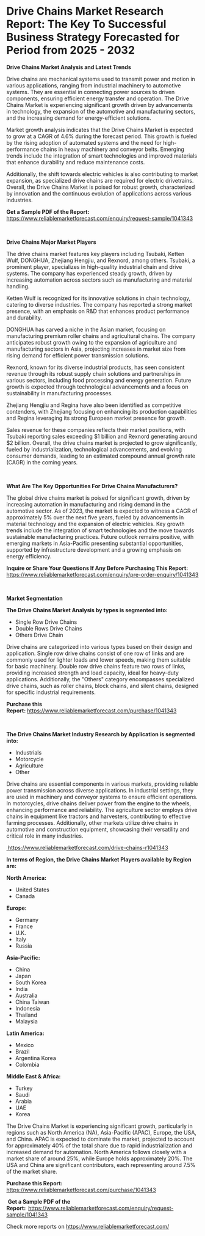 <p><h1>Drive Chains Market Research Report: The Key To Successful Business Strategy Forecasted for Period from 2025 - 2032</h1></p><p><strong>Drive Chains Market Analysis and Latest Trends</strong></p>
<p><p>Drive chains are mechanical systems used to transmit power and motion in various applications, ranging from industrial machinery to automotive systems. They are essential in connecting power sources to driven components, ensuring efficient energy transfer and operation. The Drive Chains Market is experiencing significant growth driven by advancements in technology, the expansion of the automotive and manufacturing sectors, and the increasing demand for energy-efficient solutions.</p><p>Market growth analysis indicates that the Drive Chains Market is expected to grow at a CAGR of 4.6% during the forecast period. This growth is fueled by the rising adoption of automated systems and the need for high-performance chains in heavy machinery and conveyor belts. Emerging trends include the integration of smart technologies and improved materials that enhance durability and reduce maintenance costs. </p><p>Additionally, the shift towards electric vehicles is also contributing to market expansion, as specialized drive chains are required for electric drivetrains. Overall, the Drive Chains Market is poised for robust growth, characterized by innovation and the continuous evolution of applications across various industries.</p></p>
<p><strong>Get a Sample PDF of the Report:&nbsp;</strong> <a href="https://www.reliablemarketforecast.com/enquiry/request-sample/1041343?utm_campaign=2465&utm_medium=2&utm_source=Github&utm_content=ia&utm_term=16022025&utm_id=drive-chains">https://www.reliablemarketforecast.com/enquiry/request-sample/1041343</a></p>
<p>&nbsp;</p>
<p><strong>Drive Chains Major Market Players</strong></p>
<p><p>The drive chains market features key players including Tsubaki, Ketten Wulf, DONGHUA, Zhejiang Hengjiu, and Rexnord, among others. Tsubaki, a prominent player, specializes in high-quality industrial chain and drive systems. The company has experienced steady growth, driven by increasing automation across sectors such as manufacturing and material handling. </p><p>Ketten Wulf is recognized for its innovative solutions in chain technology, catering to diverse industries. The company has reported a strong market presence, with an emphasis on R&D that enhances product performance and durability.</p><p>DONGHUA has carved a niche in the Asian market, focusing on manufacturing premium roller chains and agricultural chains. The company anticipates robust growth owing to the expansion of agriculture and manufacturing sectors in Asia, projecting increases in market size from rising demand for efficient power transmission solutions.</p><p>Rexnord, known for its diverse industrial products, has seen consistent revenue through its robust supply chain solutions and partnerships in various sectors, including food processing and energy generation. Future growth is expected through technological advancements and a focus on sustainability in manufacturing processes.</p><p>Zhejiang Hengjiu and Regina have also been identified as competitive contenders, with Zhejiang focusing on enhancing its production capabilities and Regina leveraging its strong European market presence for growth.</p><p>Sales revenue for these companies reflects their market positions, with Tsubaki reporting sales exceeding $1 billion and Rexnord generating around $2 billion. Overall, the drive chains market is projected to grow significantly, fueled by industrialization, technological advancements, and evolving consumer demands, leading to an estimated compound annual growth rate (CAGR) in the coming years.</p></p>
<p>&nbsp;</p>
<p><strong>What Are The Key Opportunities For Drive Chains Manufacturers?</strong></p>
<p><p>The global drive chains market is poised for significant growth, driven by increasing automation in manufacturing and rising demand in the automotive sector. As of 2023, the market is expected to witness a CAGR of approximately 5% over the next five years, fueled by advancements in material technology and the expansion of electric vehicles. Key growth trends include the integration of smart technologies and the move towards sustainable manufacturing practices. Future outlook remains positive, with emerging markets in Asia-Pacific presenting substantial opportunities, supported by infrastructure development and a growing emphasis on energy efficiency.</p></p>
<p><strong>Inquire or Share Your Questions If Any Before Purchasing This Report:</strong> <a href="https://www.reliablemarketforecast.com/enquiry/pre-order-enquiry/1041343?utm_campaign=2465&utm_medium=2&utm_source=Github&utm_content=ia&utm_term=16022025&utm_id=drive-chains">https://www.reliablemarketforecast.com/enquiry/pre-order-enquiry/1041343</a></p>
<p>&nbsp;</p>
<p><strong>Market Segmentation</strong></p>
<p><strong>The Drive Chains Market Analysis by types is segmented into:</strong></p>
<p><ul><li>Single Row Drive Chains</li><li>Double Rows Drive Chains</li><li>Others Drive Chain</li></ul></p>
<p><p>Drive chains are categorized into various types based on their design and application. Single row drive chains consist of one row of links and are commonly used for lighter loads and lower speeds, making them suitable for basic machinery. Double row drive chains feature two rows of links, providing increased strength and load capacity, ideal for heavy-duty applications. Additionally, the "Others" category encompasses specialized drive chains, such as roller chains, block chains, and silent chains, designed for specific industrial requirements.</p></p>
<p><strong>Purchase this Report:&nbsp;</strong><a href="https://www.reliablemarketforecast.com/purchase/1041343?utm_campaign=2465&utm_medium=2&utm_source=Github&utm_content=ia&utm_term=16022025&utm_id=drive-chains">https://www.reliablemarketforecast.com/purchase/1041343</a></p>
<p>&nbsp;</p>
<p><strong>The Drive Chains Market Industry Research by Application is segmented into:</strong></p>
<p><ul><li>Industrials</li><li>Motorcycle</li><li>Agriculture</li><li>Other</li></ul></p>
<p><p>Drive chains are essential components in various markets, providing reliable power transmission across diverse applications. In industrial settings, they are used in machinery and conveyor systems to ensure efficient operations. In motorcycles, drive chains deliver power from the engine to the wheels, enhancing performance and reliability. The agriculture sector employs drive chains in equipment like tractors and harvesters, contributing to effective farming processes. Additionally, other markets utilize drive chains in automotive and construction equipment, showcasing their versatility and critical role in many industries.</p></p>
<p><a href="https://www.reliablemarketforecast.com/drive-chains-r1041343?utm_campaign=2465&utm_medium=2&utm_source=Github&utm_content=ia&utm_term=16022025&utm_id=drive-chains">&nbsp;https://www.reliablemarketforecast.com/drive-chains-r1041343</a></p>
<p><strong>In terms of Region, the Drive Chains Market Players available by Region are:</strong></p>
<p>
    <p> <strong> North America: </strong>
        <ul>
            <li>United States</li>
            <li>Canada</li>
        </ul>
        </p> 
    <p> <strong> Europe: </strong>
        <ul>
            <li>Germany</li>
            <li>France</li>
            <li>U.K.</li>
            <li>Italy</li>
            <li>Russia</li>
        </ul>
        </p> 
    <p> <strong> Asia-Pacific: </strong>
        <ul>
            <li>China</li>
            <li>Japan</li>
            <li>South Korea</li>
            <li>India</li>
            <li>Australia</li>
            <li>China Taiwan</li>
            <li>Indonesia</li>
            <li>Thailand</li>
            <li>Malaysia</li>
        </ul>
        </p> 
    <p> <strong> Latin America: </strong>
        <ul>
            <li>Mexico</li>
            <li>Brazil</li>
            <li>Argentina Korea</li>
            <li>Colombia</li>
        </ul>
        </p> 
    <p> <strong> Middle East & Africa: </strong>
        <ul>
            <li>Turkey</li>
            <li>Saudi</li>
            <li>Arabia</li>
            <li>UAE</li>
            <li>Korea</li>
        </ul>
    </p>
    </p>
<p><p>The Drive Chains Market is experiencing significant growth, particularly in regions such as North America (NA), Asia-Pacific (APAC), Europe, the USA, and China. APAC is expected to dominate the market, projected to account for approximately 40% of the total share due to rapid industrialization and increased demand for automation. North America follows closely with a market share of around 25%, while Europe holds approximately 20%. The USA and China are significant contributors, each representing around 7.5% of the market share.</p></p>
<p><strong>Purchase this Report: </strong><a href="https://www.reliablemarketforecast.com/purchase/1041343?utm_campaign=2465&utm_medium=2&utm_source=Github&utm_content=ia&utm_term=16022025&utm_id=drive-chains">https://www.reliablemarketforecast.com/purchase/1041343</a></p>
<p>&nbsp;<strong>Get a Sample PDF of the Report:&nbsp;&nbsp;</strong><a href="https://www.reliablemarketforecast.com/enquiry/request-sample/1041343?utm_campaign=2465&utm_medium=2&utm_source=Github&utm_content=ia&utm_term=16022025&utm_id=drive-chains">https://www.reliablemarketforecast.com/enquiry/request-sample/1041343</a></p>
<p><strong></strong></p>
<p>Check more reports on <a href="https://www.reliablemarketforecast.com/?utm_campaign=2465&utm_medium=2&utm_source=Github&utm_content=ia&utm_term=16022025&utm_id=drive-chains">https://www.reliablemarketforecast.com/</a></p>